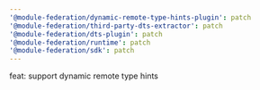 ```yaml
---
'@module-federation/dynamic-remote-type-hints-plugin': patch
'@module-federation/third-party-dts-extractor': patch
'@module-federation/dts-plugin': patch
'@module-federation/runtime': patch
'@module-federation/sdk': patch
---
```


feat: support dynamic remote type hints
